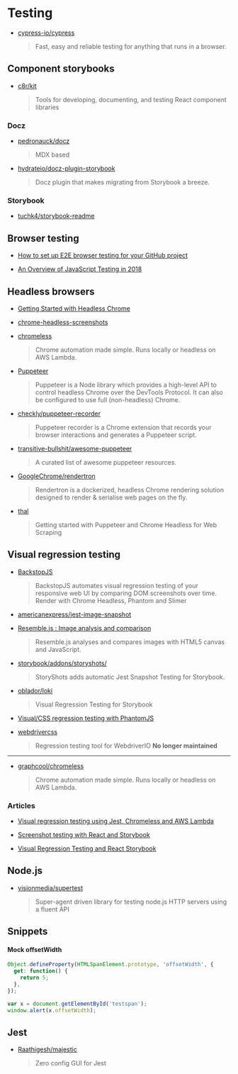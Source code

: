 # Testing

- [cypress-io/cypress](https://github.com/cypress-io/cypress)

  > Fast, easy and reliable testing for anything that runs in a browser.

## Component storybooks

- [c8r/kit](https://github.com/c8r/kit)

  > Tools for developing, documenting, and testing React component libraries

### Docz

- [pedronauck/docz](https://github.com/pedronauck/docz)

  > MDX based

- [hydrateio/docz-plugin-storybook](https://github.com/hydrateio/docz-plugin-storybook)

  > Docz plugin that makes migrating from Storybook a breeze.

### Storybook

- [tuchk4/storybook-readme](https://github.com/tuchk4/storybook-readme)

## Browser testing

- [How to set up E2E browser testing for your GitHub project](https://hackernoon.com/how-to-set-up-e2e-browser-testing-for-your-github-project-89c24e15a84#.k0ww3req1)

- [An Overview of JavaScript Testing in 2018](https://medium.com/welldone-software/an-overview-of-javascript-testing-in-2018-f68950900bc3)

## Headless browsers

- [Getting Started with Headless Chrome](https://developers.google.com/web/updates/2017/04/headless-chrome)

- [chrome-headless-screenshots](https://github.com/schnerd/chrome-headless-screenshots)

- [chromeless](https://github.com/graphcool/chromeless)

  > Chrome automation made simple. Runs locally or headless on AWS Lambda.

- [Puppeteer](https://github.com/GoogleChrome/puppeteer)

  > Puppeteer is a Node library which provides a high-level API to control headless Chrome over the DevTools Protocol. It can also be configured to use full (non-headless) Chrome.

- [checkly/puppeteer-recorder](https://github.com/checkly/puppeteer-recorder)

  > Puppeteer recorder is a Chrome extension that records your browser interactions and generates a Puppeteer script.

- [transitive-bullshit/awesome-puppeteer](https://github.com/transitive-bullshit/awesome-puppeteer)

  > A curated list of awesome puppeteer resources.

- [GoogleChrome/rendertron](https://github.com/GoogleChrome/rendertron)

  > Rendertron is a dockerized, headless Chrome rendering solution designed to render & serialise web pages on the fly.

- [thal](https://github.com/emadehsan/thal)
  > Getting started with Puppeteer and Chrome Headless for Web Scraping

## Visual regression testing

- [BackstopJS](https://github.com/garris/BackstopJS)

  > BackstopJS automates visual regression testing of your responsive web UI by comparing DOM screenshots over time.
  > Render with Chrome Headless, Phantom and Slimer

- [americanexpress/jest-image-snapshot](https://github.com/americanexpress/jest-image-snapshot)

- [Resemble.js : Image analysis and comparison](https://huddle.github.io/Resemble.js/)

  > Resemble.js analyses and compares images with HTML5 canvas and JavaScript.

- [storybook/addons/storyshots/](https://github.com/storybooks/storybook/tree/master/addons/storyshots)

  > StoryShots adds automatic Jest Snapshot Testing for Storybook.

- [oblador/loki](https://github.com/oblador/loki)

  > Visual Regression Testing for Storybook

- [Visual/CSS regression testing with PhantomJS](https://github.com/Huddle/PhantomCSS)

- [webdrivercss](https://github.com/webdriverio/webdrivercss)
  > Regression testing tool for WebdriverIO
  > **No longer maintained**

---

- [graphcool/chromeless](https://github.com/graphcool/chromeless)
  > Chrome automation made simple. Runs locally or headless on AWS Lambda.

### Articles

- [Visual regression testing using Jest, Chromeless and AWS Lambda](https://novemberfive.co/blog/visual-regression-testing-jest-chromeless-lambda/)

- [Screenshot testing with React and Storybook](https://medium.com/bleeding-edge/screenshot-testing-with-react-and-storybook-19ab7e49ec92)

- [Visual Regression Testing and React Storybook](https://www.robinwieruch.de/visual-regression-testing-react-storybook/)

## Node.js

- [visionmedia/supertest](https://github.com/visionmedia/supertest)

  > Super-agent driven library for testing node.js HTTP servers using a fluent API

## Snippets

#### Mock offsetWidth

```js
Object.defineProperty(HTMLSpanElement.prototype, 'offsetWidth', {
  get: function() {
    return 5;
  },
});

var x = document.getElementById('testspan');
window.alert(x.offsetWidth);
```

## Jest

- [Raathigesh/majestic](https://github.com/Raathigesh/majestic)

  > Zero config GUI for Jest
